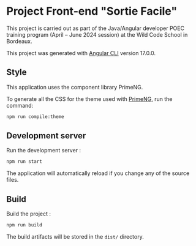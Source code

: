 # Project Front-end "Sortie Facile"

This project is carried out as part of the Java/Angular developer POEC training program (April – June 2024 session) at the Wild Code School in Bordeaux.

This project was generated with [Angular CLI](https://github.com/angular/angular-cli) version 17.0.0.

## Style

This application uses the component library PrimeNG.

To generate all the CSS for the theme used with [PrimeNG](https://primeng.org/), run the command:

```bash
npm run compile:theme
```

## Development server

Run the development server :

```bash
npm run start
```

The application will automatically reload if you change any of the source files.

## Build

Build the project :

```bash
npm run build
```

The build artifacts will be stored in the `dist/` directory.
